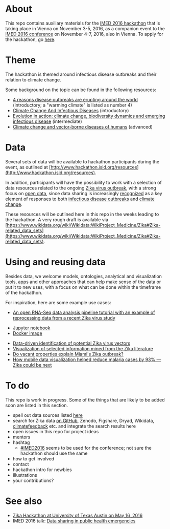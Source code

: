 # About
This repo contains auxiliary materials for the [IMED 2016 hackathon](http://www.hackathon.isid.org/) that is taking place in Vienna on November 3-5, 2016, as a companion event to the [IMED 2016 conference](http://imed.isid.org/) on November 4-7, 2016, also in Vienna. To apply for the hackathon, go [here](http://www.hackathon.isid.org/apply).

# Theme
The hackathon is themed around infectious disease outbreaks and their relation to climate change.

Some background on the topic can be found in the following resources:
* [4 reasons disease outbreaks are erupting around the world](http://www.vox.com/2016/5/31/11638796/why-there-are-more-infectious-disease-outbreaks) (introductory; a "warming climate" is listed as number 4)
* [Climate Change And Infectious Diseases](http://www.who.int/globalchange/environment/en/chapter6.pdf) (introductory)
* [Evolution in action: climate change, biodiversity dynamics and emerging infectious disease](https://doi.org/10.1098/rstb.2013.0553) (intermediate)
* [Climate change and vector-borne diseases of humans](http://rstb.royalsocietypublishing.org/content/370/1665.toc) (advanced)

# Data
Several sets of data will be available to hackathon participants during the event, as outlined at [http://www.hackathon.isid.org/resources](http://www.hackathon.isid.org/resources). 

In addition, participants will have the possibility to work with a selection of data resources related to the ongoing [Zika virus outbreak](https://en.wikipedia.org/wiki/2015%E2%80%9316_Zika_virus_epidemic), with a strong focus on [open data](https://en.wikipedia.org/wiki/Open_data), since data sharing is increasingly [recognized](http://dx.doi.org/10.1371/journal.pmed.1002109) as a key element of responses to both [infectious disease outbreaks](https://wellcome.ac.uk/news/sharing-data-during-zika-and-other-global-health-emergencies) and [climate change](https://www.engadget.com/2016/09/22/white-house-fight-climate-change-data-sharing/).

These resources will be outlined here in this repo in the weeks leading to the hackathon. A very rough draft is available via [https://www.wikidata.org/wiki/Wikidata:WikiProject_Medicine/Zika#Zika-related_data_sets](https://www.wikidata.org/wiki/Wikidata:WikiProject_Medicine/Zika#Zika-related_data_sets).

# Using and reusing data
Besides data, we welcome models, ontologies, analytical and visualization tools, apps and other approaches that can help make sense of the data or put it to new uses, with a focus on what can be done within the timeframe of the hackathon. 

For inspiration, here are some example use cases:
* [An open RNA-Seq data analysis pipeline tutorial with an example of reprocessing data from a recent Zika virus study](http://dx.doi.org/10.12688/f1000research.9110.1)
 - [Jupyter notebook](http://nbviewer.jupyter.org/github/maayanlab/Zika-RNAseq-Pipeline/blob/master/Zika.ipynb)
 - [Docker image](https://hub.docker.com/r/maayanlab/zika/)
* [Data-driven identification of potential Zika virus vectors](http://dx.doi.org/10.1101/077966)
* [Visualization of selected information mined from the Zika literature](https://larsgw.github.io/contentmine-fellowship/html/card_c05.html)
* [Do vacant properties explain Miami's Zika outbreak?](http://scholar.harvard.edu/jonjay/blog/do-vacant-properties-explain-miamis-zika-outbreak)
* [How mobile data visualization helped reduce malaria cases by 93% — Zika could be next](http://venturebeat.com/2016/08/31/mobile-data-visualization-reduce-malaria-93-zika/)

# To do
This repo is work in progress. Some of the things that are likely to be added soon are listed in this section.
* spell out data sources listed [here](https://www.wikidata.org/wiki/Wikidata:WikiProject_Medicine/Zika#Zika-related_data_sets)
* search for Zika data [on GitHub](https://github.com/search?utf8=%E2%9C%93&q=zika+data), Zenodo, Figshare, Dryad, Wikidata, [climatefeedback](http://climatefeedback.org/) etc. and integrate the search results here
* open issues in this repo for project ideas
* mentors
* hashtag 
   - [#IMED2016](https://twitter.com/hashtag/IMED2016?src=hash) seems to be used for the conference; not sure the hackathon should use the same
* how to get involved
* contact
* hackathon intro for newbies
* illustrations
* your contributions?

# See also
* [Zika Hackathon at University of Texas Austin on May 16, 2016](https://github.com/cloudera-cares-austin/zika-hackathon)
* IMED 2016 talk: [Data sharing in public health emergencies](https://github.com/Daniel-Mietchen/talks/blob/master/IMED-2016.md)
